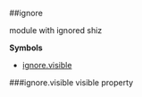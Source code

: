 <a name="module_ignore"></a>
##ignore

module with ignored shiz

**Symbols**

* [ignore.visible](#module_ignore.visible)

<a name="module_ignore.visible"></a>
###ignore.visible
visible property

